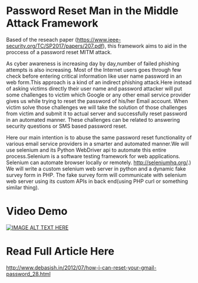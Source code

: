 Password Reset Man in the Middle Attack Framework
========================================================


Based of the reseach paper (https://www.ieee-security.org/TC/SP2017/papers/207.pdf), this framework aims to aid in the proccess of a password reset MITM attack.

As cyber awareness is increasing day by day,number of failed phishing attempts is also increasing. Most of the Internet users goes through few check before entering critical information like user name password in an web form.This approach is a kind of an indirect phishing attack.Here instead of asking victims directly their user name and password attacker will put some challenges to victim which Google or any other email service provider gives us while trying to reset the password of his/her Email account. When victim solve those challenges we will take the solution of those challenges from victim and submit it to actual server and successfully reset password in an automated manner. These challenges can be related to answering security questions or SMS based password reset.

Here our main intention is to abuse the same password reset functionality of various email service providers in a smarter and automated manner.We will use selenium and its Python WebDriver api to automate this entire process.Selenium is a software testing framework for web applications. Selenium can automate browser locally or remotely. http://seleniumhq.org/.) We will write a custom selenium web server in python and a dynamic fake survey form in PHP. The fake survey form will communicate with selenium web server using its custom APIs in back end(using PHP curl or something similar thing).

Video Demo
==========

[![IMAGE ALT TEXT HERE](http://edudemic.com/wp-content/uploads/2013/01/youtube.png)](http://www.youtube.com/watch?v=lXNGeURi3hA)

Read Full Article Here
=======================

http://www.debasish.in/2012/07/how-i-can-reset-your-gmail-password_28.html
